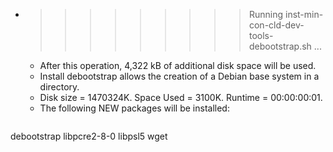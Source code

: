 * >>>>>>>>> Running inst-min-con-cld-dev-tools-debootstrap.sh ...
  * After this operation, 4,322 kB of additional disk space will be used.
  * Install debootstrap allows the creation of a Debian base system in a directory.
  * Disk size = 1470324K. Space Used = 3100K. Runtime = 00:00:00:01.
  * The following NEW packages will be installed:
  ```bash
debootstrap libpcre2-8-0 libpsl5 wget
  ```

